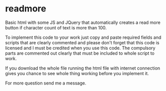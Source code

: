 # readmore
Basic html with some JS and JQuery that automatically creates a read more button if character count of text is more than 100.

To implement this code to your work just copy and paste required fields and scripts that are clearly commented and please don't forget that this code is licensed and I must be credited when you use this code. The compulsory parts are commented out clearly that must be included to whole script to work.

If you download the whole file running the html file with internet connection gives you chance to see whole thing working before you implement it.

For more question send me a message.


